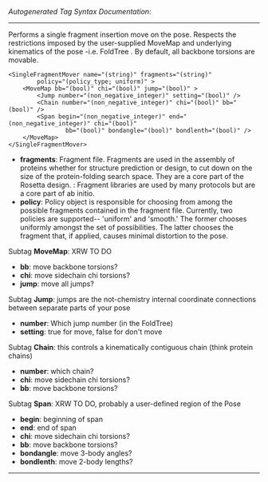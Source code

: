 _Autogenerated Tag Syntax Documentation:_

---
Performs a single fragment insertion move on the pose. Respects the restrictions imposed by the user-supplied MoveMap and underlying kinematics of the pose -i.e. FoldTree . By default, all backbone torsions are movable.

```
<SingleFragmentMover name="(string)" fragments="(string)"
        policy="(policy_type; uniform)" >
    <MoveMap bb="(bool)" chi="(bool)" jump="(bool)" >
        <Jump number="(non_negative_integer)" setting="(bool)" />
        <Chain number="(non_negative_integer)" chi="(bool)" bb="(bool)" />
        <Span begin="(non_negative_integer)" end="(non_negative_integer)" chi="(bool)"
                bb="(bool)" bondangle="(bool)" bondlenth="(bool)" />
    </MoveMap>
</SingleFragmentMover>
```

-   **fragments**: Fragment file. Fragments are used in the assembly of proteins whether for structure prediction or design, to cut down on the size of the protein-folding search space. They are a core part of the Rosetta design. : Fragment libraries are used by many protocols but are a core part of ab initio.
-   **policy**: Policy object is responsible for choosing from among the possible fragments contained in the fragment file. Currently, two policies are supported-- 'uniform' and 'smooth.' The former chooses uniformly amongst the set of possibilities. The latter chooses the fragment that, if applied, causes minimal distortion to the pose.


Subtag **MoveMap**:   XRW TO DO

-   **bb**: move backbone torsions?
-   **chi**: move sidechain chi torsions?
-   **jump**: move all jumps?


Subtag **Jump**:   jumps are the not-chemistry internal coordinate connections between separate parts of your pose

-   **number**: Which jump number (in the FoldTree)
-   **setting**: true for move, false for don't move

Subtag **Chain**:   this controls a kinematically contiguous chain (think protein chains)

-   **number**: which chain?
-   **chi**: move sidechain chi torsions?
-   **bb**: move backbone torsions?

Subtag **Span**:   XRW TO DO, probably a user-defined region of the Pose

-   **begin**: beginning of span
-   **end**: end of span
-   **chi**: move sidechain chi torsions?
-   **bb**: move backbone torsions?
-   **bondangle**: move 3-body angles?
-   **bondlenth**: move 2-body lengths?

---

